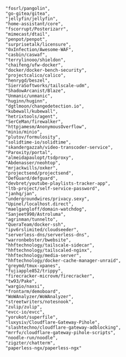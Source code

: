       "fosrl/pangolin",
      "go-gitea/gitea",
      "jellyfin/jellyfin",
      "home-assistant/core",
      "fscorrupt/Posterizarr",
      "mimecast/dtail",
      "penpot/penpot",
      "surprisetalk/licensure",
      "0xInfection/Awesome-WAF",
      "casbin/caswaf",
      "terrylinooo/shieldon",
      "chaifeng/ufw-docker",
      "docker/docker-bench-security",
      "projectcalico/calico",
      "henrygd/beszel",
      "SierraSoftworks/tailscale-udm",
      "ShadowArcanist/Blaze",
      "Unmanic/unmanic",
      "huginn/huginn",
      "dgtlmoon/changedetection.io",
      "kubewall/kubewall",
      "hetrixtools/agent",
      "SerCeMan/firewalker",
      "httpjamesm/AnonymousOverflow",
      "minio/minio",
      "plutov/formulosity",
      "solidtime-io/solidtime",
      "skandergazzah/video-transcoder-service",
      "Paroxity/portal",
      "almeidapaulopt/tsdproxy",
      "Abdenasser/neohtop",
      "mrjackwills/oxker",
      "projectsend/projectsend",
      "DefGuard/defguard",
      "devbret/youtube-playlists-tracker-app",
      "ltb-project/self-service-password",
      "janhq/jan",
      "undergroundwires/privacy.sexy",
      "Upinel/localhost.direct",
      "maelgangloff/domain-watchdog",
      "Sanjeet990/Astroluma",
      "agrinman/tunnelto",
      "QueraTeam/docker-ssh",
      "ipv6rslimited/cloudseeder",
      "serverless-dns/serverless-dns",
      "warronbebster/bwebsite",
      "hhftechnology/tailscale-sidecar",
      "hhftechnology/tailscaled-nginx",
      "hhftechnology/media-server",
      "hhftechnology/docker-cache-manager-unraid",
      "greymd/tmux-xpanes",
      "fujiapple852/trippy",
      "firecracker-microvm/firecracker",
      "tw93/Pake",
      "wargio/naxsi",
      "frontarm/demoboard",
      "WoWAnalyzer/WoWAnalyzer",
      "streetwriters/notesnook",
      "zulip/zulip",
      "evcc-io/evcc",
      "yorukot/superfile",
      "luxysiv/Cloudflare-Gateway-Pihole",
      "slashtechno/cloudflare-gateway-adblocking",
      "mrrfv/cloudflare-gateway-pihole-scripts",
      "noodle-run/noodle",
      "zigzter/chatterm",
      "paperless-ngx/paperless-ngx"